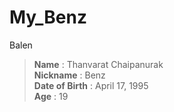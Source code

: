 # My_Benz
Balen
>**Name** \: Thanvarat  Chaipanurak  
>**Nickname** \: Benz  
>**Date of Birth** \: April 17, 1995  
>**Age** \: 19
